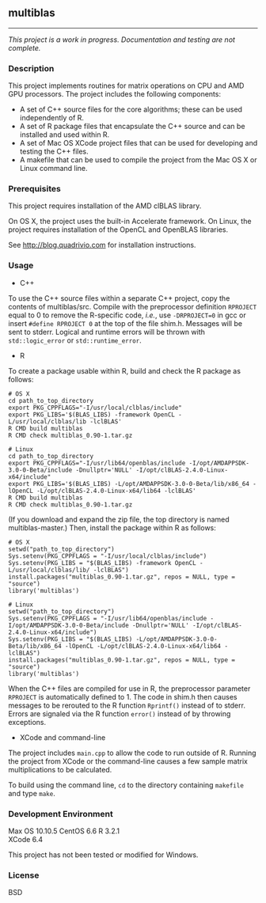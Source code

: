 ## multiblas

---

_This project is a work in progress. Documentation and testing are not complete._

### Description

This project implements routines for matrix operations on CPU and AMD GPU processors. The project
includes the following components:

* A set of C++ source files for the core algorithms; these can be used independently of R. 
* A set of R package files that encapsulate the C++ source and can be installed and used
within R.
* A set of Mac OS XCode project files that can be used for developing and testing the
C++ files.
* A makefile that can be used to compile the project from the Mac OS X or Linux command line.

### Prerequisites

This project requires installation of the AMD clBLAS library.

On OS X, the project uses the built-in Accelerate framework.
On Linux, the project requires installation of the OpenCL and OpenBLAS libraries.

See http://blog.quadrivio.com for installation instructions.

### Usage

* C++

To use the C++ source files within a separate C++ project, copy the contents of
multiblas/src. Compile with the preprocessor definition `RPROJECT` equal to 0 to remove the
R-specific code, _i.e._, use `-DRPROJECT=0` in gcc or insert `#define RPROJECT 0` at the
top of the file shim.h. Messages will be sent to stderr. Logical and runtime
errors will be thrown with `std::logic_error` or `std::runtime_error`.

* R

To create a package usable within R, build and check the R package as follows:

```
# OS X
cd path_to_top_directory
export PKG_CPPFLAGS="-I/usr/local/clblas/include"
export PKG_LIBS='$(BLAS_LIBS) -framework OpenCL -L/usr/local/clblas/lib -lclBLAS'
R CMD build multiblas
R CMD check multiblas_0.90-1.tar.gz

# Linux
cd path_to_top_directory
export PKG_CPPFLAGS="-I/usr/lib64/openblas/include -I/opt/AMDAPPSDK-3.0-0-Beta/include -Dnullptr='NULL' -I/opt/clBLAS-2.4.0-Linux-x64/include"
export PKG_LIBS='$(BLAS_LIBS) -L/opt/AMDAPPSDK-3.0-0-Beta/lib/x86_64 -lOpenCL -L/opt/clBLAS-2.4.0-Linux-x64/lib64 -lclBLAS'
R CMD build multiblas
R CMD check multiblas_0.90-1.tar.gz
```

(If you download and expand the zip file, the top directory is named multiblas-master.) Then, install the package within R as follows:

```
# OS X
setwd("path_to_top_directory")
Sys.setenv(PKG_CPPFLAGS = "-I/usr/local/clblas/include")
Sys.setenv(PKG_LIBS = "$(BLAS_LIBS) -framework OpenCL -L/usr/local/clblas/lib/ -lclBLAS")
install.packages("multiblas_0.90-1.tar.gz", repos = NULL, type = "source")
library('multiblas')

# Linux
setwd("path_to_top_directory")
Sys.setenv(PKG_CPPFLAGS = "-I/usr/lib64/openblas/include -I/opt/AMDAPPSDK-3.0-0-Beta/include -Dnullptr='NULL' -I/opt/clBLAS-2.4.0-Linux-x64/include")
Sys.setenv(PKG_LIBS = "$(BLAS_LIBS) -L/opt/AMDAPPSDK-3.0-0-Beta/lib/x86_64 -lOpenCL -L/opt/clBLAS-2.4.0-Linux-x64/lib64 -lclBLAS")
install.packages("multiblas_0.90-1.tar.gz", repos = NULL, type = "source")
library('multiblas')
```

When the C++ files are compiled for use in R, the preprocessor parameter `RPROJECT` is
automatically defined to 1. The code in shim.h then causes messages to be rerouted to
the R function `Rprintf()` instead of to stderr. Errors are signaled via the R
function `error()` instead of by throwing exceptions.

* XCode and command-line

The project includes `main.cpp` to allow the code to run outside of R. Running the project from
XCode or the command-line causes a few sample matrix multiplications to be calculated.

To build using the command line, `cd` to the directory containing `makefile` and type `make`.

### Development Environment

Max OS 10.10.5
CentOS 6.6
R 3.2.1  
XCode 6.4  

This project has not been tested or modified for Windows.

### License

BSD
